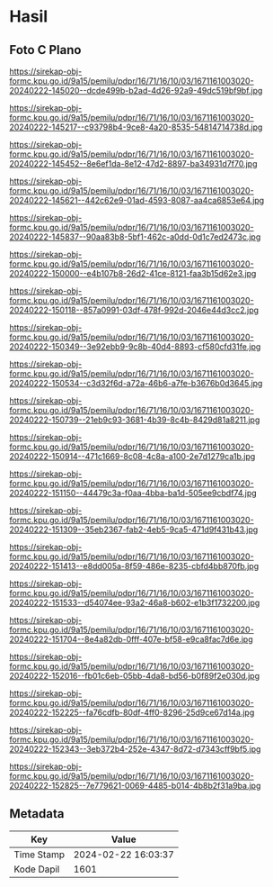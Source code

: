 # Hasil

## Foto C Plano

https://sirekap-obj-formc.kpu.go.id/9a15/pemilu/pdpr/16/71/16/10/03/1671161003020-20240222-145020--dcde499b-b2ad-4d26-92a9-49dc519bf9bf.jpg

https://sirekap-obj-formc.kpu.go.id/9a15/pemilu/pdpr/16/71/16/10/03/1671161003020-20240222-145217--c93798b4-9ce8-4a20-8535-54814714738d.jpg

https://sirekap-obj-formc.kpu.go.id/9a15/pemilu/pdpr/16/71/16/10/03/1671161003020-20240222-145452--8e6ef1da-8e12-47d2-8897-ba34931d7f70.jpg

https://sirekap-obj-formc.kpu.go.id/9a15/pemilu/pdpr/16/71/16/10/03/1671161003020-20240222-145621--442c62e9-01ad-4593-8087-aa4ca6853e64.jpg

https://sirekap-obj-formc.kpu.go.id/9a15/pemilu/pdpr/16/71/16/10/03/1671161003020-20240222-145837--90aa83b8-5bf1-462c-a0dd-0d1c7ed2473c.jpg

https://sirekap-obj-formc.kpu.go.id/9a15/pemilu/pdpr/16/71/16/10/03/1671161003020-20240222-150000--e4b107b8-26d2-41ce-8121-faa3b15d62e3.jpg

https://sirekap-obj-formc.kpu.go.id/9a15/pemilu/pdpr/16/71/16/10/03/1671161003020-20240222-150118--857a0991-03df-478f-992d-2046e44d3cc2.jpg

https://sirekap-obj-formc.kpu.go.id/9a15/pemilu/pdpr/16/71/16/10/03/1671161003020-20240222-150349--3e92ebb9-9c8b-40d4-8893-cf580cfd31fe.jpg

https://sirekap-obj-formc.kpu.go.id/9a15/pemilu/pdpr/16/71/16/10/03/1671161003020-20240222-150534--c3d32f6d-a72a-46b6-a7fe-b3676b0d3645.jpg

https://sirekap-obj-formc.kpu.go.id/9a15/pemilu/pdpr/16/71/16/10/03/1671161003020-20240222-150739--21eb9c93-3681-4b39-8c4b-8429d81a8211.jpg

https://sirekap-obj-formc.kpu.go.id/9a15/pemilu/pdpr/16/71/16/10/03/1671161003020-20240222-150914--471c1669-8c08-4c8a-a100-2e7d1279ca1b.jpg

https://sirekap-obj-formc.kpu.go.id/9a15/pemilu/pdpr/16/71/16/10/03/1671161003020-20240222-151150--44479c3a-f0aa-4bba-ba1d-505ee9cbdf74.jpg

https://sirekap-obj-formc.kpu.go.id/9a15/pemilu/pdpr/16/71/16/10/03/1671161003020-20240222-151309--35eb2367-fab2-4eb5-9ca5-471d9f431b43.jpg

https://sirekap-obj-formc.kpu.go.id/9a15/pemilu/pdpr/16/71/16/10/03/1671161003020-20240222-151413--e8dd005a-8f59-486e-8235-cbfd4bb870fb.jpg

https://sirekap-obj-formc.kpu.go.id/9a15/pemilu/pdpr/16/71/16/10/03/1671161003020-20240222-151533--d54074ee-93a2-46a8-b602-e1b3f1732200.jpg

https://sirekap-obj-formc.kpu.go.id/9a15/pemilu/pdpr/16/71/16/10/03/1671161003020-20240222-151704--8e4a82db-0fff-407e-bf58-e9ca8fac7d6e.jpg

https://sirekap-obj-formc.kpu.go.id/9a15/pemilu/pdpr/16/71/16/10/03/1671161003020-20240222-152016--fb01c6eb-05bb-4da8-bd56-b0f89f2e030d.jpg

https://sirekap-obj-formc.kpu.go.id/9a15/pemilu/pdpr/16/71/16/10/03/1671161003020-20240222-152225--fa76cdfb-80df-4ff0-8296-25d9ce67d14a.jpg

https://sirekap-obj-formc.kpu.go.id/9a15/pemilu/pdpr/16/71/16/10/03/1671161003020-20240222-152343--3eb372b4-252e-4347-8d72-d7343cff9bf5.jpg

https://sirekap-obj-formc.kpu.go.id/9a15/pemilu/pdpr/16/71/16/10/03/1671161003020-20240222-152825--7e779621-0069-4485-b014-4b8b2f31a9ba.jpg


## Metadata

| Key        | Value               |
| ---------- | ------------------- |
| Time Stamp | 2024-02-22 16:03:37 |
| Kode Dapil | 1601                |



